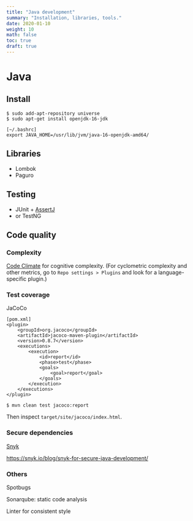 ```yaml
---
title: "Java development"
summary: "Installation, libraries, tools."
date: 2020-01-10
weight: 10
math: false
toc: true
draft: true
---
```


# Java

## Install

```
$ sudo add-apt-repository universe
$ sudo apt-get install openjdk-16-jdk

[~/.bashrc]
export JAVA_HOME=/usr/lib/jvm/java-16-openjdk-amd64/
```

## Libraries

* Lombok
* Paguro

## Testing

* JUnit + [AssertJ](https://assertj.github.io/doc/)
* or TestNG

## Code quality

### Complexity

[Code Climate](https://codeclimate.com) for cognitive complexity.
(For cyclometric complexity and other metrics, go to `Repo settings > Plugins` and look for a language-specific plugin.)

### Test coverage

JaCoCo
```
[pom.xml]
<plugin>
	<groupId>org.jacoco</groupId>
	<artifactId>jacoco-maven-plugin</artifactId>
	<version>0.8.7</version>
	<executions>
		<execution>
			<id>report</id>
			<phase>test</phase>
			<goals>
				<goal>report</goal>
			</goals>
		</execution>
	</executions>
</plugin>

$ mvn clean test jacoco:report  
```
Then inspect `target/site/jacoco/index.html`.

### Secure dependencies

[Snyk](https://snyk.io)

https://snyk.io/blog/snyk-for-secure-java-development/

### Others

Spotbugs

Sonarqube: static code analysis

Linter for consistent style
